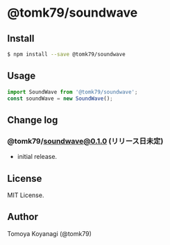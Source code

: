 # @tomk79/soundwave

## Install

```bash
$ npm install --save @tomk79/soundwave
```

## Usage

```js
import SoundWave from '@tomk79/soundwave';
const soundWave = new SoundWave();
```


## Change log

### @tomk79/soundwave@0.1.0 (リリース日未定)

- initial release.


## License

MIT License.


## Author

Tomoya Koyanagi (@tomk79)
